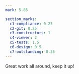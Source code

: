 ```yaml
---
mark: 5.85

section_marks:
  c1-compliance: 0.25
  c2-git: 0.25
  c3-constructors: 1
  c4-viewer: 2
  c5-tests: 1.5
  c6-design: 0.5
  c7-outstanding: 0.35
---
```


Great work all around, keep it up!



